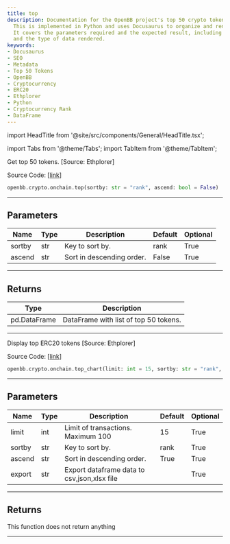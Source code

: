 ```yaml
---
title: top
description: Documentation for the OpenBB project's top 50 crypto tokens function.
  This is implemented in Python and uses Docusaurus to organize and render the documentation.
  It covers the parameters required and the expected result, including the sort order
  and the type of data rendered.
keywords:
- Docusaurus
- SEO
- Metadata
- Top 50 Tokens
- OpenBB
- Cryptocurrency
- ERC20
- Ethplorer
- Python
- Cryptocurrency Rank
- DataFrame
---
```


import HeadTitle from '@site/src/components/General/HeadTitle.tsx';

<HeadTitle title="crypto.onchain.top - Reference | OpenBB SDK Docs" />

import Tabs from '@theme/Tabs';
import TabItem from '@theme/TabItem';

<Tabs>
<TabItem value="model" label="Model" default>

Get top 50 tokens. [Source: Ethplorer]

Source Code: [[link](https://github.com/OpenBB-finance/OpenBBTerminal/tree/main/openbb_terminal/cryptocurrency/onchain/ethplorer_model.py#L268)]

```python
openbb.crypto.onchain.top(sortby: str = "rank", ascend: bool = False)
```

---

## Parameters

| Name | Type | Description | Default | Optional |
| ---- | ---- | ----------- | ------- | -------- |
| sortby | str | Key to sort by. | rank | True |
| ascend | str | Sort in descending order. | False | True |


---

## Returns

| Type | Description |
| ---- | ----------- |
| pd.DataFrame | DataFrame with list of top 50 tokens. |
---

</TabItem>
<TabItem value="view" label="Chart">

Display top ERC20 tokens [Source: Ethplorer]

Source Code: [[link](https://github.com/OpenBB-finance/OpenBBTerminal/tree/main/openbb_terminal/cryptocurrency/onchain/ethplorer_view.py#L70)]

```python
openbb.crypto.onchain.top_chart(limit: int = 15, sortby: str = "rank", ascend: bool = True, export: str = "")
```

---

## Parameters

| Name | Type | Description | Default | Optional |
| ---- | ---- | ----------- | ------- | -------- |
| limit | int | Limit of transactions. Maximum 100 | 15 | True |
| sortby | str | Key to sort by. | rank | True |
| ascend | str | Sort in descending order. | True | True |
| export | str | Export dataframe data to csv,json,xlsx file |  | True |


---

## Returns

This function does not return anything

---

</TabItem>
</Tabs>

